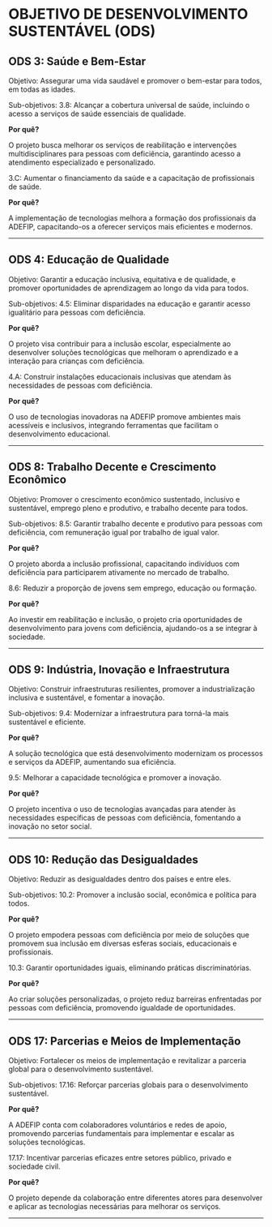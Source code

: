 # OBJETIVO DE DESENVOLVIMENTO SUSTENTÁVEL (ODS)

## ODS 3: Saúde e Bem-Estar
 Objetivo:
Assegurar uma vida saudável e promover o bem-estar para todos, em todas as idades.

 Sub-objetivos:
3.8: Alcançar a cobertura universal de saúde, incluindo o acesso a serviços de saúde essenciais de qualidade.

**Por quê?**

O projeto busca melhorar os serviços de reabilitação e intervenções multidisciplinares para pessoas com deficiência, garantindo acesso a atendimento especializado e personalizado.

3.C: Aumentar o financiamento da saúde e a capacitação de profissionais de saúde.

**Por quê?**

A implementação de tecnologias melhora a formação dos profissionais da ADEFIP, capacitando-os a oferecer serviços mais eficientes e modernos.

-----------------------------------------------------------------------------------------------------------------------------------------

## ODS 4: Educação de Qualidade
Objetivo:
Garantir a educação inclusiva, equitativa e de qualidade, e promover oportunidades de aprendizagem ao longo da vida para todos.

Sub-objetivos:
4.5: Eliminar disparidades na educação e garantir acesso igualitário para pessoas com deficiência.

**Por quê?**

O projeto visa contribuir para a inclusão escolar, especialmente ao desenvolver soluções tecnológicas que melhoram o aprendizado e a interação para crianças com deficiência.

4.A: Construir instalações educacionais inclusivas que atendam às necessidades de pessoas com deficiência.

**Por quê?**

O uso de tecnologias inovadoras na ADEFIP promove ambientes mais acessíveis e inclusivos, integrando ferramentas que facilitam o desenvolvimento educacional.

-----------------------------------------------------------------------------------------------------------------------------------------

## ODS 8: Trabalho Decente e Crescimento Econômico
Objetivo:
Promover o crescimento econômico sustentado, inclusivo e sustentável, emprego pleno e produtivo, e trabalho decente para todos.

Sub-objetivos:
8.5: Garantir trabalho decente e produtivo para pessoas com deficiência, com remuneração igual por trabalho de igual valor.

**Por quê?**

O projeto aborda a inclusão profissional, capacitando indivíduos com deficiência para participarem ativamente no mercado de trabalho.

8.6: Reduzir a proporção de jovens sem emprego, educação ou formação.

**Por quê?**

Ao investir em reabilitação e inclusão, o projeto cria oportunidades de desenvolvimento para jovens com deficiência, ajudando-os a se integrar à sociedade.

-----------------------------------------------------------------------------------------------------------------------------------------

## ODS 9: Indústria, Inovação e Infraestrutura
Objetivo:
Construir infraestruturas resilientes, promover a industrialização inclusiva e sustentável, e fomentar a inovação.

Sub-objetivos:
9.4: Modernizar a infraestrutura para torná-la mais sustentável e eficiente.

**Por quê?**

A solução tecnológica que está desenvolvimento modernizam os processos e serviços da ADEFIP, aumentando sua eficiência.

9.5: Melhorar a capacidade tecnológica e promover a inovação.

**Por quê?**

O projeto incentiva o uso de tecnologias avançadas para atender às necessidades específicas de pessoas com deficiência, fomentando a inovação no setor social.

-----------------------------------------------------------------------------------------------------------------------------------------

## ODS 10: Redução das Desigualdades
Objetivo:
Reduzir as desigualdades dentro dos países e entre eles.

Sub-objetivos:
10.2: Promover a inclusão social, econômica e política para todos.

**Por quê?**

O projeto empodera pessoas com deficiência por meio de soluções que promovem sua inclusão em diversas esferas sociais, educacionais e profissionais.

10.3: Garantir oportunidades iguais, eliminando práticas discriminatórias.

**Por quê?**

Ao criar soluções personalizadas, o projeto reduz barreiras enfrentadas por pessoas com deficiência, promovendo igualdade de oportunidades.

-----------------------------------------------------------------------------------------------------------------------------------------

## ODS 17: Parcerias e Meios de Implementação
Objetivo:
Fortalecer os meios de implementação e revitalizar a parceria global para o desenvolvimento sustentável.

Sub-objetivos:
17.16: Reforçar parcerias globais para o desenvolvimento sustentável.

**Por quê?**

A ADEFIP conta com colaboradores voluntários e redes de apoio, promovendo parcerias fundamentais para implementar e escalar as soluções tecnológicas.

17.17: Incentivar parcerias eficazes entre setores público, privado e sociedade civil.

**Por quê?**

O projeto depende da colaboração entre diferentes atores para desenvolver e aplicar as tecnologias necessárias para melhorar os serviços.

_______________________________________________________________________________________________________________________________________________________________

